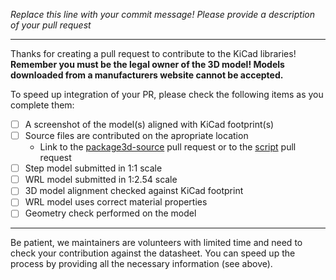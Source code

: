*Replace this line with your commit message! Please provide a description of your pull request*

------------
Thanks for creating a pull request to contribute to the KiCad libraries! 
**Remember you must be the legal owner of the 3D model! Models downloaded from a manufacturers website cannot be accepted.** 

To speed up integration of your PR, please check the following items as you complete them:

- [ ] A screenshot of the model(s) aligned with KiCad footprint(s)
- [ ] Source files are contributed on the apropriate location
   - Link to the [package3d-source](https://github.com/KiCad/kicad-packages3D-source) pull request or to the [script](https://github.com/easyw/kicad-3d-models-in-freecad) pull request
- [ ] Step model submitted in 1:1 scale
- [ ] WRL model submitted in 1:2.54 scale
- [ ] 3D model alignment checked against KiCad footprint
- [ ] WRL model uses correct material properties
- [ ] Geometry check performed on the model

---

Be patient, we maintainers are volunteers with limited time and need to check your contribution against the datasheet. You can speed up the process by providing all the necessary information (see above).

